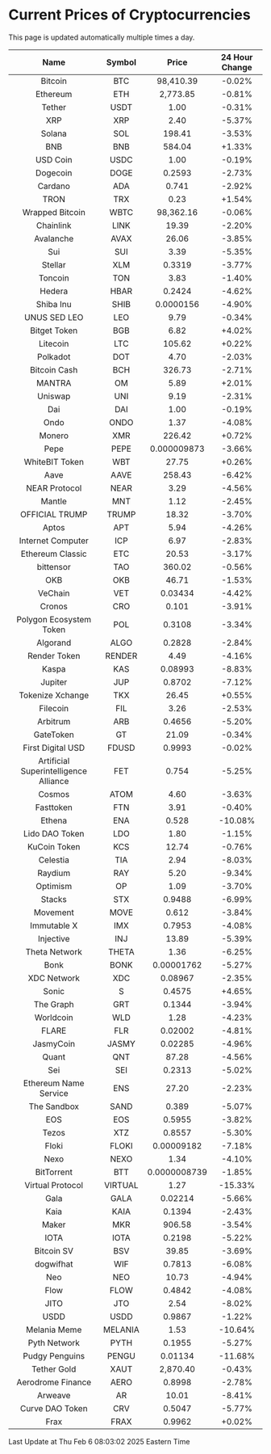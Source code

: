 # Current Prices of Cryptocurrencies
This page is updated automatically multiple times a day.

| Name | Symbol | Price | 24 Hour Change |
| :---: |:---:| :---: | :---: |
| Bitcoin | BTC | 98,410.39 | -0.02% |
| Ethereum | ETH | 2,773.85 | -0.81% |
| Tether | USDT | 1.00 | -0.31% |
| XRP | XRP | 2.40 | -5.37% |
| Solana | SOL | 198.41 | -3.53% |
| BNB | BNB | 584.04 | +1.33% |
| USD Coin | USDC | 1.00 | -0.19% |
| Dogecoin | DOGE | 0.2593 | -2.73% |
| Cardano | ADA | 0.741 | -2.92% |
| TRON | TRX | 0.23 | +1.54% |
| Wrapped Bitcoin | WBTC | 98,362.16 | -0.06% |
| Chainlink | LINK | 19.39 | -2.20% |
| Avalanche | AVAX | 26.06 | -3.85% |
| Sui | SUI | 3.39 | -5.35% |
| Stellar | XLM | 0.3319 | -3.77% |
| Toncoin | TON | 3.83 | -1.40% |
| Hedera | HBAR | 0.2424 | -4.62% |
| Shiba Inu | SHIB | 0.0000156 | -4.90% |
| UNUS SED LEO | LEO | 9.79 | -0.34% |
| Bitget Token | BGB | 6.82 | +4.02% |
| Litecoin | LTC | 105.62 | +0.22% |
| Polkadot | DOT | 4.70 | -2.03% |
| Bitcoin Cash | BCH | 326.73 | -2.71% |
| MANTRA | OM | 5.89 | +2.01% |
| Uniswap | UNI | 9.19 | -2.31% |
| Dai | DAI | 1.00 | -0.19% |
| Ondo | ONDO | 1.37 | -4.08% |
| Monero | XMR | 226.42 | +0.72% |
| Pepe | PEPE | 0.000009873 | -3.66% |
| WhiteBIT Token | WBT | 27.75 | +0.26% |
| Aave | AAVE | 258.43 | -6.42% |
| NEAR Protocol | NEAR | 3.29 | -4.56% |
| Mantle | MNT | 1.12 | -2.45% |
| OFFICIAL TRUMP | TRUMP | 18.32 | -3.70% |
| Aptos | APT | 5.94 | -4.26% |
| Internet Computer | ICP | 6.97 | -2.83% |
| Ethereum Classic | ETC | 20.53 | -3.17% |
| bittensor | TAO | 360.02 | -0.56% |
| OKB | OKB | 46.71 | -1.53% |
| VeChain | VET | 0.03434 | -4.42% |
| Cronos | CRO | 0.101 | -3.91% |
| Polygon Ecosystem Token | POL | 0.3108 | -3.34% |
| Algorand | ALGO | 0.2828 | -2.84% |
| Render Token | RENDER | 4.49 | -4.16% |
| Kaspa | KAS | 0.08993 | -8.83% |
| Jupiter | JUP | 0.8702 | -7.12% |
| Tokenize Xchange | TKX | 26.45 | +0.55% |
| Filecoin | FIL | 3.26 | -2.53% |
| Arbitrum | ARB | 0.4656 | -5.20% |
| GateToken | GT | 21.09 | -0.34% |
| First Digital USD | FDUSD | 0.9993 | -0.02% |
| Artificial Superintelligence Alliance | FET | 0.754 | -5.25% |
| Cosmos | ATOM | 4.60 | -3.63% |
| Fasttoken | FTN | 3.91 | -0.40% |
| Ethena | ENA | 0.528 | -10.08% |
| Lido DAO Token | LDO | 1.80 | -1.15% |
| KuCoin Token | KCS | 12.74 | -0.76% |
| Celestia | TIA | 2.94 | -8.03% |
| Raydium | RAY | 5.20 | -9.34% |
| Optimism | OP | 1.09 | -3.70% |
| Stacks | STX | 0.9488 | -6.99% |
| Movement | MOVE | 0.612 | -3.84% |
| Immutable X | IMX | 0.7953 | -4.08% |
| Injective | INJ | 13.89 | -5.39% |
| Theta Network | THETA | 1.36 | -6.25% |
| Bonk | BONK | 0.00001762 | -5.27% |
| XDC Network | XDC | 0.08967 | -2.35% |
| Sonic | S | 0.4575 | +4.65% |
| The Graph | GRT | 0.1344 | -3.94% |
| Worldcoin | WLD | 1.28 | -4.23% |
| FLARE | FLR | 0.02002 | -4.81% |
| JasmyCoin | JASMY | 0.02285 | -4.96% |
| Quant | QNT | 87.28 | -4.56% |
| Sei | SEI | 0.2313 | -5.02% |
| Ethereum Name Service | ENS | 27.20 | -2.23% |
| The Sandbox | SAND | 0.389 | -5.07% |
| EOS | EOS | 0.5955 | -3.82% |
| Tezos | XTZ | 0.8557 | -5.30% |
| Floki | FLOKI | 0.00009182 | -7.18% |
| Nexo | NEXO | 1.34 | -4.10% |
| BitTorrent | BTT | 0.0000008739 | -1.85% |
| Virtual Protocol | VIRTUAL | 1.27 | -15.33% |
| Gala | GALA | 0.02214 | -5.66% |
| Kaia | KAIA | 0.1394 | -2.43% |
| Maker | MKR | 906.58 | -3.54% |
| IOTA | IOTA | 0.2198 | -5.22% |
| Bitcoin SV | BSV | 39.85 | -3.69% |
| dogwifhat | WIF | 0.7813 | -6.08% |
| Neo | NEO | 10.73 | -4.94% |
| Flow | FLOW | 0.4842 | -4.08% |
| JITO | JTO | 2.54 | -8.02% |
| USDD | USDD | 0.9867 | -1.22% |
| Melania Meme | MELANIA | 1.53 | -10.64% |
| Pyth Network | PYTH | 0.1955 | -5.27% |
| Pudgy Penguins | PENGU | 0.01134 | -11.68% |
| Tether Gold | XAUT | 2,870.40 | -0.43% |
| Aerodrome Finance | AERO | 0.8998 | -2.78% |
| Arweave | AR | 10.01 | -8.41% |
| Curve DAO Token | CRV | 0.5047 | -5.77% |
| Frax | FRAX | 0.9962 | +0.02% |

Last Update at Thu Feb  6 08:03:02 2025 Eastern Time